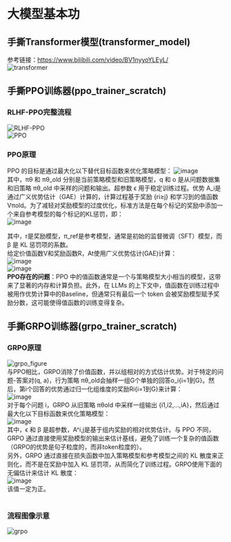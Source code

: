 # 大模型基本功
## 手撕Transformer模型(transformer_model)
参考链接：https://www.bilibili.com/video/BV1nyyoYLEyL/<br>
![transformer](https://github.com/user-attachments/assets/a3464fe1-3046-44f0-86c6-7ba4bac295a9)<br>

## 手撕PPO训练器(ppo_trainer_scratch)
### RLHF-PPO完整流程
![RLHF-PPO](https://github.com/user-attachments/assets/c3f21b6c-9a89-4cb4-8589-fc677afe2633)<br>
![PPO](https://github.com/user-attachments/assets/16a95022-9811-4570-ac1a-390ba703814e)<br>
### PPO原理
PPO 的目标是通过最大化以下替代目标函数来优化策略模型：
![image](https://github.com/user-attachments/assets/0717554c-00f5-4a78-b1eb-21f838377628)<br>
其中，πθ​ 和 πθ_old​​ 分别是当前策略模型和旧策略模型，q 和 o 是从问题数据集和旧策略 πθ_old​​ 中采样的问题和输出。超参数 ϵ 用于稳定训练过程。优势 A_i​ 是通过广义优势估计（GAE）计算的，计算过程基于奖励 {ri≥j​} 和学习到的值函数 Vπold​​。为了减轻对奖励模型的过度优化，标准方法是在每个标记的奖励中添加一个来自参考模型的每个标记的KL惩罚，即：<br>
![image](https://github.com/user-attachments/assets/b4f6e67d-7c30-4d00-a9ee-30baf2d6cd7e)<br>

其中，r是奖励模型，π_ref是参考模型，通常是初始的监督微调（SFT）模型，而 β 是 KL 惩罚项的系数。<br>
给定价值函数V和奖励函数R，At使用广义优势估计(GAE)计算：<br>
![image](https://github.com/user-attachments/assets/79a72031-278b-4d0f-a65b-2efbd7b65e62)<br>
![image](https://github.com/user-attachments/assets/b4203cc6-2b3d-495a-a13f-c114aab42778)<br>
**PPO存在的问题**：PPO 中的值函数通常是一个与策略模型大小相当的模型，这带来了显著的内存和计算负担。此外，在 LLMs 的上下文中，值函数在训练过程中被用作优势计算中的Baseline，但通常只有最后一个 token 会被奖励模型赋予奖励分数，这可能使得值函数的训练变得复杂。<br>

## 手撕GRPO训练器(grpo_trainer_scratch)
### GRPO原理
![grpo_figure](https://github.com/user-attachments/assets/65b9c9d4-c495-40e3-b93e-ab89e2878dae)<br>
与PPO相比，GRPO消除了价值函数，并以组相对的方式估计优势。对于特定的问题-答案对(q, a)，行为策略 πθ_old​​ 会抽样一组G个单独的回答o_i{i=1到G}。然后，第i个回答的优势通过归一化组维度的奖励Ri{i=1到G}来计算：<br>
![image](https://github.com/user-attachments/assets/7c6dcc52-9c1c-4f85-a8e4-b6f97b80a9b6)<br>
对于每个问题 i，GRPO 从旧策略 πθold​​ 中采样一组输出 {i1​,i2​,…,iA​}，然后通过最大化以下目标函数来优化策略模型：<br>
![image](https://github.com/user-attachments/assets/bf53f901-9a9a-44a7-afa2-f412c442fc34)<br>
其中，ϵ 和 β 是超参数，A^i,j​ 是基于组内奖励的相对优势估计。与 PPO 不同，GRPO 通过直接使用奖励模型的输出来估计基线，避免了训练一个复杂的值函数（GRPO的优势是句子粒度的，而非token粒度的）。<br>
另外，GRPO 通过直接在损失函数中加入策略模型和参考模型之间的 KL 散度来正则化，而不是在奖励中加入 KL 惩罚项，从而简化了训练过程。GRPO使用下面的无偏估计来估计 KL 散度：<br>
![image](https://github.com/user-attachments/assets/7b112f8f-72dc-4a78-b23c-27412fceddb5)<br>
该值一定为正。<br>
<br>
### 流程图像示意
![grpo](https://github.com/user-attachments/assets/6b5c6713-e92f-4c36-bf59-93979f54e19c)
